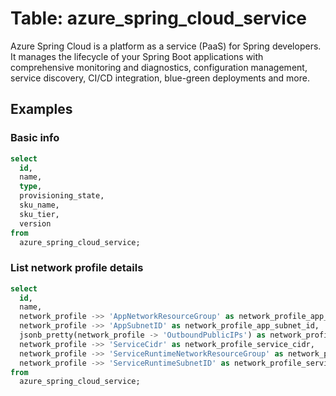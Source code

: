 # Table: azure_spring_cloud_service

Azure Spring Cloud is a platform as a service (PaaS) for Spring developers. It manages the lifecycle of your Spring Boot applications with comprehensive monitoring and diagnostics, configuration management, service discovery, CI/CD integration, blue-green deployments and more.

## Examples

### Basic info

```sql
select
  id,
  name,
  type,
  provisioning_state,
  sku_name,
  sku_tier,
  version
from
  azure_spring_cloud_service;
```

### List network profile details

```sql
select
  id,
  name,
  network_profile ->> 'AppNetworkResourceGroup' as network_profile_app_network_resource_group,
  network_profile ->> 'AppSubnetID' as network_profile_app_subnet_id,
  jsonb_pretty(network_profile -> 'OutboundPublicIPs') as network_profile_outbound_public_ips,
  network_profile ->> 'ServiceCidr' as network_profile_service_cidr,
  network_profile ->> 'ServiceRuntimeNetworkResourceGroup' as network_profile_service_runtime_network_resource_group,
  network_profile ->> 'ServiceRuntimeSubnetID' as network_profile_service_runtime_subnet_id
from
  azure_spring_cloud_service;
```